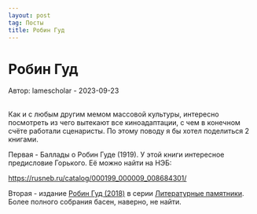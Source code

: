 ```yaml
---
layout: post
tag: Посты
title: Робин Гуд
---
```


# Робин Гуд

Автор: lamescholar - 2023-09-23
<br><br>

Как и с любым другим мемом массовой культуры, интересно посмотреть из чего вытекают все киноадаптации, с чем в конечном счёте работали сценаристы. По этому поводу я бы хотел поделиться 2 книгами.

Первая - Баллады о Робин Гуде (1919). У этой книги интересное предисловие Горького. Её можно найти на НЭБ:

<https://rusneb.ru/catalog/000199_000009_008684301/>

Вторая - издание [Робин Гуд (2018)](https://rutracker.org/forum/viewtopic.php?t=5757074) в серии [Литературные памятники](https://rutracker.org/forum/viewtopic.php?t=4767886). Более полного собрания басен, наверно, не найти.